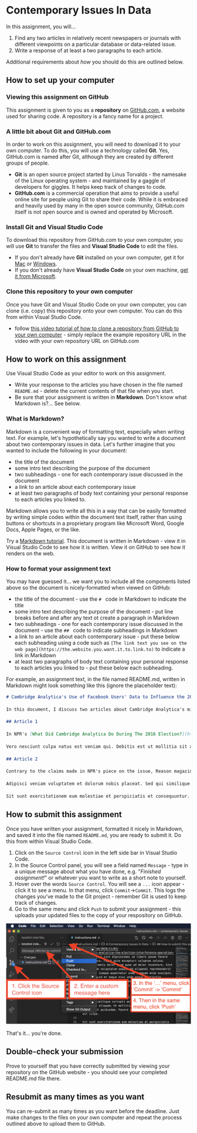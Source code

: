 # Contemporary Issues In Data

In this assignment, you will...

1. Find any two articles in relatively recent newspapers or journals with different viewpoints on a particular database or data-related issue.
1. Write a response of at least a two paragraphs to each article.

Additional requirements about _how_ you should do this are outlined below.

## How to set up your computer

### Viewing this assignment on GitHub

This assignment is given to you as a **repository** on [GitHub.com](htts://github.com), a website used for sharing code. A repository is a fancy name for a project.

### A little bit about Git and GitHub.com

In order to work on this assignment, you will need to download it to your own computer. To do this, you will use a technology called **Git**. Yes, GitHub.com is named after Git, although they are created by different groups of people.

- **Git** is an open source project started by Linus Torvalds - the namesake of the Linux operating system - and maintained by a gaggle of developers for giggles. It helps keep track of changes to code.
- **GitHub.com** is a commercial operation that aims to provide a useful online site for people using Git to share their code. While it is embraced and heavily used by many in the open source community, GitHub.com itself is not open source and is owned and operated by Microsoft.

### Install Git and Visual Studio Code

To download this repository from GitHub.com to your own computer, you will use **Git** to transfer the files and **Visual Studio Code** to edit the files.

- If you don't already have **Git** installed on your own computer, get it for [Mac](https://git-scm.com/downloads) or [Windows](https://gitforwindows.org/).
- If you don't already have **Visual Studio Code** on your own machine, [get it from Microsoft](https://code.visualstudio.com/).

### Clone this repository to your own computer

Once you have Git and Visual Studio Code on your own computer, you can clone (i.e. copy) this repository onto your own computer. You can do this from within Visual Studio Code.

- follow [this video tutorial of how to clone a repository from GitHub to your own computer](https://www.youtube.com/watch?v=axcny0o1NYo) - simply replace the example repository URL in the video with your own repository URL on GitHub.com

## How to work on this assignment

Use Visual Studio Code as your editor to work on this assignment.

- Write your response to the articles you have chosen in the file named `README.md` - delete the current contents of that file when you start.
- Be sure that your assignment is written in **Markdown**. Don't know what Markdown is?... See below.

### What is Markdown?

Markdown is a convenient way of formatting text, especially when writing text. For example, let's hypothetically say you wanted to write a document about two contemporary issues in data. Let's further imagine that you wanted to include the following in your document:

- the title of the document
- some intro text describing the purpose of the document
- two subheadings - one for each contemporary issue discussed in the document
- a link to an article about each contemporary issue
- at least two paragraphs of body text containing your personal response to each articles you linked to.

Markdown allows you to write all this in a way that can be easily formatted by writing simple codes within the document text itself, rather than using buttons or shortcuts in a proprietary program like Microsoft Word, Google Docs, Apple Pages, or the like.

Try a [Markdown tutorial](https://www.markdowntutorial.com/). This document is written in Markdown - view it in Visual Studio Code to see how it is written. View it on GitHub to see how it renders on the web.

### How to format your assignment text

You may have guessed it... we want you to include all the components listed above so the document is nicely-formatted when viewed on GitHub:

- the title of the document - use the `# ` code in Markdown to indicate the title
- some intro text describing the purpose of the document - put line breaks before and after any text ot create a paragraph in Markdown
- two subheadings - one for each contemporary issue discussed in the document - use the `## ` code to indicate subheadings in Markdown
- a link to an article about each contemporary issue - put these below each subheading using a code such as `[The link text you see on the web page](https://the.website.you.want.it.to.link.to)` to indicate a link in Markdown
- at least two paragraphs of body text containing your personal response to each articles you linked to - put these below each subheading.

For example, an assignment text, in the file named README.md, written in Markdown might look something like this (ignore the placeholder text):

```markdown
# Cambridge Analytica's Use of Facebook Users' Data to Influence the 2016 Presidential Election

In this document, I discuss two articles about Cambridge Analytica's mining of Facebook data and the claims made by some that it altered the course of the 2016 US Presidential Election. I present and discuss two opposing views on this important matter.

## Article 1

In NPR's [What Did Cambridge Analytica Do During The 2016 Election?](https://www.npr.org/2018/03/20/595338116/what-did-cambridge-analytica-do-during-the-2016-election), est et vitae rem excepturi voluptatem reprehenderit. At deserunt necessitatibus natus minus dignissimos qui adipisci. Sapiente incidunt vero deserunt sunt nam. Reiciendis laborum. Ea ab omnis porro nihil. Corrupti similique dignissimos dignissimos soluta dolor. Facere vel repudiandae qui non velit.

Vero nesciunt culpa natus est veniam qui. Debitis est ut mollitia sit assumenda vel atque voluptas. Officiis fugit veniam enim. A quisquam omnis commodi nemo officiis aspernatur recusandae. Rerum aut placeat nesciunt placeat deleniti. Fugiat cumque dolores sequi et iste deleniti perferendis. Vitae et maxime aperiam est molestias id. Eligendi et sint quibusdam et excepturi. Totam facilis eius est.

## Article 2

Contrary to the claims made in NPR's piece on the issue, Reason magazine's [Cambridge Analytica, the Election Interference Operation That Wasn't](https://reason.com/2020/11/03/cambridge-analytica-the-election-interference-operation-that-wasnt/) sint dignissimos id libero ipsum facere sit ducimus. Fugit quia excepturi voluptas soluta. Nobis ut omnis dolor quod quae ad dolor inventore. Sint tenetur ab voluptatum sequi. Ad eligendi reprehenderit ut optio. Cumque aspernatur unde numquam enim suscipit. Quod aliquid et eaque eius unde atque distinctio consequatur. Laudantium consequatur voluptatibus quidem velit sint quaerat. Rem magni vel ut soluta voluptatum commodi iusto aliquid.

Adipisci veniam voluptatem et dolorum nobis placeat. Sed qui similique corrupti aut. Veniam eum modi ipsam non dolor aliquam. Ut mollitia animi labore velit fuga soluta est quibusdam. Facere et assumenda quod nesciunt est culpa.

Sit sunt exercitationem eum molestiae et perspiciatis et consequuntur. Aut aut maxime expedita in enim. Voluptatem quos sunt qui. Sed cupiditate et sit vero eum aspernatur ipsa porro.
```

## How to submit this assignment

Once you have written your assignment, formatted it nicely in Markdown, and saved it into the file named `README.md`, you are ready to submit it. Do this from within Visual Studio Code.

1. Click on the `Source Control` icon in the left side bar in Visual Studio Code.
1. In the Source Control panel, you will see a field named `Message` - type in a unique message about what you have done, e.g. "_Finished assignment!_" or whatever you want to write as a short note to yourself.
1. Hover over the words `Source Control`. You will see a `...` icon appear - click it to see a menu. In that menu, click `Commit`->`Commit`. This logs the changes you've made to the Git project - remember Git is used to keep track of changes.
1. Go to the same menu and click `Push` to submit your assignment - this uploads your updated files to the copy of your respository on GitHub.

![Push changes to GitHub](./images/how_to_push_changes_to_github_from_vscode.png)

That's it... you're done.

## Double-check your submission

Prove to yourself that you have correctly submitted by viewing your repository on the GitHub website - you should see your completed README.md file there.

## Resubmit as many times as you want

You can re-submit as many times as you want before the deadline. Just make changes to the files on your own computer and repeat the process outlined above to upload them to GitHub.
